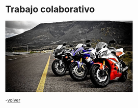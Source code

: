 # Trabajo colaborativo

![bikers](/Img/Motos%20Deportivas%202022%20Ecuador%20Fayals%20.jpeg)

-[volver](/index.md)
